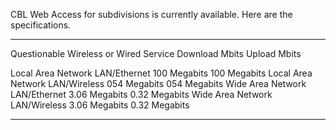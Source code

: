 CBL Web Access for subdivisions is currently available. Here are the specifications.

---

Questionable Wireless or Wired Service            Download Mbits             Upload Mbits

Local Area Network LAN/Ethernet                   100 Megabits               100 Megabits
Local Area Network LAN/Wireless                   054 Megabits               054 Megabits
Wide Area Network LAN/Ethernet                    3.06 Megabits             0.32 Megabits
Wide Area Network LAN/Wireless                    3.06 Megabits             0.32 Megabits

---
